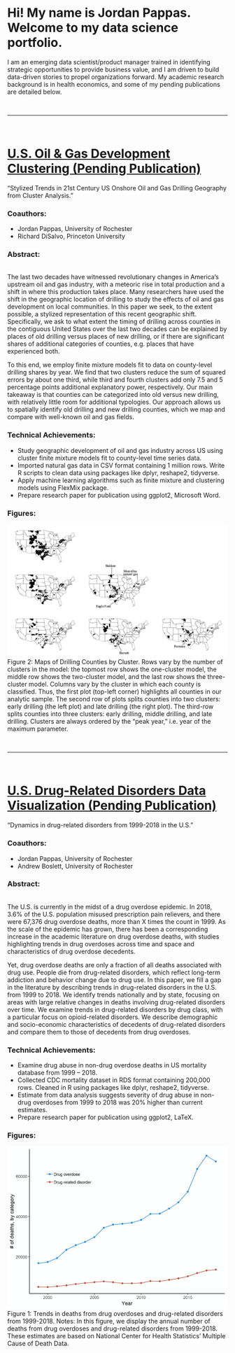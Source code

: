 # Hi! My name is Jordan Pappas. Welcome to my data science portfolio. 
I am an emerging data scientist/product manager trained in identifying strategic opportunities to provide business value, and I am driven to build data-driven stories to propel organizations forward. My academic research background is in health economics, and some of my pending publications are detailed below.


<br /> 

--------------------------------------------------------------------------------------------------------------------------------------------------------------------

<br /> 


# [U.S. Oil & Gas Development Clustering (Pending Publication)](https://github.com/jordanjpappas/Oil_Gas_Cluster_Analysis)
“Stylized Trends in 21st Century US Onshore Oil and Gas Drilling Geography from Cluster Analysis.”

### Coauthors:
- Jordan Pappas, University of Rochester
- Richard DiSalvo, Princeton University

### Abstract:
<br /> The last two decades have witnessed revolutionary changes in America’s upstream oil and gas industry, with a meteoric rise in total production and a shift in where this production takes place. Many researchers have used the shift in the geographic location of drilling to study the effects of oil and gas development on local communities. In this paper we seek, to the extent possible, a stylized representation of this recent geographic shift. Specifically, we ask to what extent the timing of drilling across counties in the contiguous United States over the last two decades can be explained by places of old drilling versus places of new drilling, or if there are significant shares of additional categories of counties, e.g. places that have experienced both. 

To this end, we employ finite mixture models fit to data on county-level drilling shares by year. We find that two clusters reduce the sum of squared errors by about one third, while third and fourth clusters add only 7.5 and 5 percentage points additional explanatory power, respectively. Our main takeaway is that counties can be categorized into old versus new drilling, with relatively little room for additional typologies. Our approach allows us to spatially identify old drilling and new drilling counties, which we map and compare with well-known oil and gas fields.

### Technical Achievements:
- Study geographic development of oil and gas industry across US using cluster finite mixture models fit to county-level time series data.
- Imported natural gas data in CSV format containing 1 million rows. Write R scripts to clean data using packages like dplyr, reshape2, tidyverse.
- Apply machine learning algorithms such as finite mixture and clustering models using FlexMix package.
- Prepare research paper for publication using ggplot2, Microsoft Word.

### Figures:

![](/images/O&G-cluster_maps.png)
Figure 2: Maps of Drilling Counties by Cluster. Rows vary by the number of clusters in the model: the topmost row shows the one-cluster model, the middle row shows the two-cluster model, and the last row shows the three-cluster model. Columns vary by the cluster in which each county is classified. Thus, the first plot (top-left corner) highlights all counties in our analytic sample. The second row of plots splits counties into two clusters: early drilling (the left plot) and late drilling (the right plot). The third-row splits counties into three clusters: early drilling, middle drilling, and late drilling. Clusters are always ordered by the “peak year,” i.e. year of the maximum parameter.



<br /> 

--------------------------------------------------------------------------------------------------------------------------------------------------------------------

<br /> 



# [U.S. Drug-Related Disorders Data Visualization (Pending Publication)](https://github.com/jordanjpappas/Opioid_Dynamics)
“Dynamics in drug-related disorders from 1999-2018 in the U.S.”

### Coauthors:
- Jordan Pappas, University of Rochester
- Andrew Boslett, University of Rochester

### Abstract:
<br /> The U.S. is currently in the midst of a drug overdose epidemic. In 2018, 3.6% of the U.S. population misused prescription pain relievers, and there were 67,376 drug overdose deaths, more than X times the count in 1999. As the scale of the epidemic has grown, there has been a corresponding increase in the academic literature on drug overdose deaths, with studies highlighting trends in drug overdoses across time and space and characteristics of drug overdose decedents. 

Yet, drug overdose deaths are only a fraction of all deaths associated with drug use. People die from drug-related disorders, which reflect long-term addiction and behavior change due to drug use. In this paper, we fill a gap in the literature by describing trends in drug-related disorders in the U.S. from 1999 to 2018. We identify trends nationally and by state, focusing on areas with large relative changes in deaths involving drug-related disorders over time. We examine trends in drug-related disorders by drug class, with a particular focus on opioid-related disorders. We describe demographic and socio-economic characteristics of decedents of drug-related disorders and compare them to those of decedents from drug overdoses. 

### Technical Achievements:
- Examine drug abuse in non-drug overdose deaths in US mortality database from 1999 – 2018.
- Collected CDC mortality dataset in RDS format containing 200,000 rows. Cleaned in R using packages like dplyr, reshape2, tidyverse.
- Estimate from data analysis suggests severity of drug abuse in non-drug overdoses from 1999 to 2018 was 20% higher than current estimates.
- Prepare research paper for publication using ggplot2, LaTeX.

### Figures:

![](/images/OP-overdose_and_disorder_trends.png)
Figure 1: Trends in deaths from drug overdoses and drug-related disorders from 1999-2018. Notes: In this figure, we display the annual number of deaths from drug overdoses and drug-related disorders from 1999-2018. These estimates are based on National Center for Health Statistics’ Multiple Cause of Death Data. 
